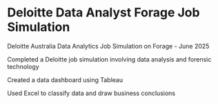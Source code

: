 # Deloitte Data Analyst Forage Job Simulation


Deloitte Australia Data Analytics Job Simulation on Forage - June 2025


Completed a Deloitte job simulation involving data analysis and forensic technology 

Created a data dashboard using Tableau 

Used Excel to classify data and draw business conclusions

